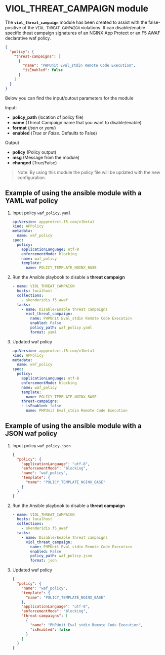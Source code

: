 # VIOL_THREAT_CAMPAIGN module

The **`viol_threat_campaign`** module has been created to assist with the false-positive of the `VIOL_THREAT_CAMPAIGN` violations. It can disable/enable specific theat campaign signatures of an NGINX App Protect or an F5 AWAF declarative waf policy.

  ```json
  {
    "policy": {
      "threat-campaigns": [
        {
          "name": "PHPUnit Eval_stdin Remote Code Execution",
          "isEnabled": false
        }
      ]
    }
  }
  ```

Below you can find the input/outout parameters for the module

Input:
- **policy_path** (location of policy file)
- **name** (Threat Campaign name that you want to disable/enable)
- **format** (*json* or *yaml*)
- **enabled** (*True* or *False*. Defaults to False)

Output
- **policy** (Policy output)
- **msg** (Message from the module)
- **changed** (True/False)


> Note: By using this module the policy file will be updated with the new configuration.

## Example of using the ansible module with a YAML waf policy

1. Input policy `waf_policy.yaml`    
    ```yaml
    apiVersion: appprotect.f5.com/v1beta1
    kind: APPolicy
    metadata:
      name: waf_policy
    spec:
      policy:
        applicationLanguage: utf-8
        enforcementMode: blocking
        name: waf_policy
        template:
          name: POLICY_TEMPLATE_NGINX_BASE
    ```

2. Run the Ansible playbook to disable a **threat campaign**
    ```yaml
    - name: VIOL_THREAT_CAMPAIGN
      hosts: localhost
      collections:
        - skenderidis.f5_awaf   
      tasks:
        - name: Disable/Enable threat campaigns
          viol_threat_campaign:
            name: PHPUnit Eval_stdin Remote Code Execution
            enabled: False
            policy_path: waf_policy.yaml
            format: yaml
    ```

3. Updated waf policy
    ```yaml
    apiVersion: appprotect.f5.com/v1beta1
    kind: APPolicy
    metadata:
      name: waf_policy
    spec:
      policy:
        applicationLanguage: utf-8
        enforcementMode: blocking
        name: waf_policy
        template:
          name: POLICY_TEMPLATE_NGINX_BASE
        threat-campaigns:
        - isEnabled: false
          name: PHPUnit Eval_stdin Remote Code Execution
    ```

## Example of using the ansible module with a JSON waf policy

1. Input policy `waf_policy.json`
  
    ```json
    {
      "policy": {
        "applicationLanguage": "utf-8",
        "enforcementMode": "blocking",
        "name": "waf_policy",
        "template": {
          "name": "POLICY_TEMPLATE_NGINX_BASE"
        }
      }
    }
    ```

2. Run the Ansible playbook to disable a **threat campaign**
    ```yaml
    - name: VIOL_THREAT_CAMPAIGN
      hosts: localhost
      collections:
        - skenderidis.f5_awaf   
      tasks:
        - name: Disable/Enable threat campaigns
          viol_threat_campaign:
            name: PHPUnit Eval_stdin Remote Code Execution
            enabled: False
            policy_path: waf_policy.json
            format: json
    ```

3. Updated waf policy
    ```json
    {
      "policy": {
        "name": "waf_policy",
        "template": {
          "name": "POLICY_TEMPLATE_NGINX_BASE"
        },
        "applicationLanguage": "utf-8",
        "enforcementMode": "blocking",
        "threat-campaigns": [
          {
            "name": "PHPUnit Eval_stdin Remote Code Execution",
            "isEnabled": false
          }
        ]
      }
    }
    ```